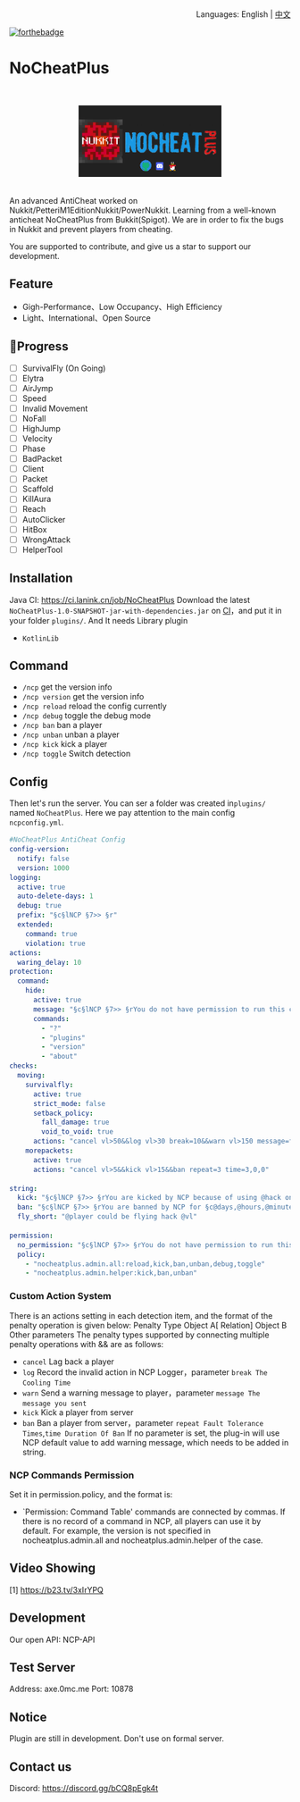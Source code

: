 <div align="right">
  Languages:
  English | 
  <a title="中文" href="/README.md">中文</a>
</div>

[![forthebadge](https://forthebadge.com/images/badges/uses-git.svg)](https://forthebadge.com)
# NoCheatPlus
<br>
<p align="center"><img src="ncp-logo.png" height="128"/></p>
<br>
An advanced AntiCheat worked on Nukkit/PetteriM1EditionNukkit/PowerNukkit. Learning from
a well-known anticheat NoCheatPlus from Bukkit(Spigot). We are in order to
fix the bugs in Nukkit and prevent players from cheating.

You are supported to contribute, and give us a star to support our development.

## Feature
- Gigh-Performance、Low Occupancy、High Efficiency
- Light、International、Open Source

## 🎉Progress
- [ ] SurvivalFly (On Going)
- [ ] Elytra
- [ ] AirJymp
- [ ] Speed
- [ ] Invalid Movement
- [ ] NoFall
- [ ] HighJump
- [ ] Velocity
- [ ] Phase
- [ ] BadPacket
- [ ] Client
- [ ] Packet
- [ ] Scaffold
- [ ] KillAura
- [ ] Reach
- [ ] AutoClicker
- [ ] HitBox
- [ ] WrongAttack
- [ ] HelperTool

## Installation
Java CI: https://ci.lanink.cn/job/NoCheatPlus
Download the latest `NoCheatPlus-1.0-SNAPSHOT-jar-with-dependencies.jar` on [CI](https://ci.lanink.cn/job/NoCheatPlus/)，and put it in your folder `plugins/`.
And It needs Library plugin
 
- `KotlinLib`

## Command
- `/ncp` get the version info
- `/ncp version` get the version info
- `/ncp reload` reload the config currently
- `/ncp debug` toggle the debug mode
- `/ncp ban` ban a player
- `/ncp unban` unban a player
- `/ncp kick` kick a player
- `/ncp toggle` Switch detection

## Config

Then let's run the server. You can ser a folder was created in`plugins/` named `NoCheatPlus`.
Here we pay attention to the main config `ncpconfig.yml`.
~~~yaml
#NoCheatPlus AntiCheat Config
config-version:
  notify: false
  version: 1000
logging:
  active: true
  auto-delete-days: 1
  debug: true
  prefix: "§c§lNCP §7>> §r"
  extended:
    command: true
    violation: true
actions:
  waring_delay: 10
protection:
  command:
    hide:
      active: true
      message: "§c§lNCP §7>> §rYou do not have permission to run this command."
      commands:
        - "?"
        - "plugins"
        - "version"
        - "about"
checks:
  moving:
    survivalfly:
      active: true
      strict_mode: false
      setback_policy:
        fall_damage: true
        void_to_void: true
      actions: "cancel vl>50&&log vl>30 break=10&&warn vl>150 message=fly_short&&kick vl>200&&ban repeat=3 time=3,0,0"
    morepackets:
      active: true
      actions: "cancel vl>5&&kick vl>15&&ban repeat=3 time=3,0,0"

string:
  kick: "§c§lNCP §7>> §rYou are kicked by NCP because of using @hack on server@next"
  ban: "§c§lNCP §7>> §rYou are banned by NCP for §c@days,@hours,@minutes,@seconds§r because of using @hack @nextEndTime: @end"
  fly_short: "@player could be flying hack @vl"

permission:
  no_permission: "§c§lNCP §7>> §rYou do not have permission to run this command."
  policy:
    - "nocheatplus.admin.all:reload,kick,ban,unban,debug,toggle"
    - "nocheatplus.admin.helper:kick,ban,unban"
~~~

### Custom Action System
There is an actions setting in each detection item, and the format of the penalty operation is given below: 
Penalty Type Object A[ Relation] Object B Other parameters 
The penalty types supported by connecting multiple penalty operations with &&
are as follows:
- `cancel` Lag back a player
- `log` Record the invalid action in NCP Logger，parameter `break The Cooling Time`
- `warn` Send a warning message to player，parameter `message The message you sent`
- `kick` Kick a player from server
- `ban` Ban a player from server，parameter `repeat Fault Tolerance Times`,`time Duration Of Ban`
If no parameter is set, the plug-in will use NCP default value
to add warning message, which needs to be added in string.

### NCP Commands Permission
Set it in permission.policy, and the format is:
- `Permission: Command Table' 
commands are connected by commas. 
If there is no record of a command in NCP, all players can use it by default.
For example, the version is not specified in nocheatplus.admin.all and nocheatplus.admin.helper of the case.

## Video Showing
[1] https://b23.tv/3xIrYPQ

## Development

Our open API: NCP-API

## Test Server
Address: axe.0mc.me
Port: 10878

## Notice

Plugin are still in development. Don't use on formal server.

## Contact us
Discord: https://discord.gg/bCQ8pEgk4t
